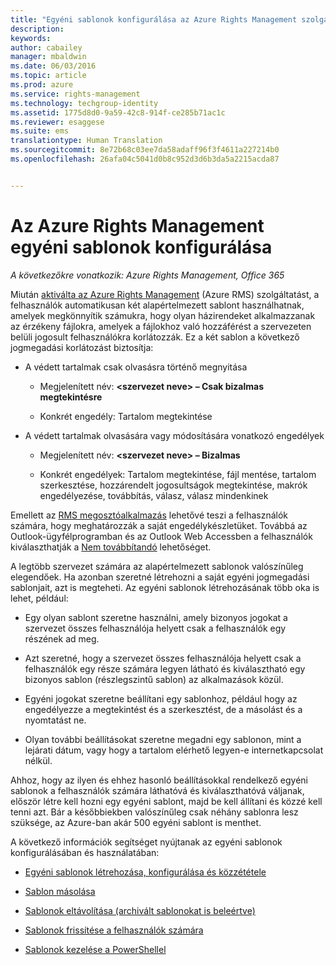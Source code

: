 ```yaml
---
title: "Egyéni sablonok konfigurálása az Azure Rights Management szolgáltatáshoz | Azure RMS"
description: 
keywords: 
author: cabailey
manager: mbaldwin
ms.date: 06/03/2016
ms.topic: article
ms.prod: azure
ms.service: rights-management
ms.technology: techgroup-identity
ms.assetid: 1775d8d0-9a59-42c8-914f-ce285b71ac1c
ms.reviewer: esaggese
ms.suite: ems
translationtype: Human Translation
ms.sourcegitcommit: 8e72b68c03ee7da58adaff96f3f4611a227214b0
ms.openlocfilehash: 26afa04c5041d0b8c952d3d6b3da5a2215acda87


---
```


# Az Azure Rights Management egyéni sablonok konfigurálása

*A következőkre vonatkozik: Azure Rights Management, Office 365*

Miután [aktiválta az Azure Rights Management](activate-service.md) (Azure RMS) szolgáltatást, a felhasználók automatikusan két alapértelmezett sablont használhatnak, amelyek megkönnyítik számukra, hogy olyan házirendeket alkalmazzanak az érzékeny fájlokra, amelyek a fájlokhoz való hozzáférést a szervezeten belüli jogosult felhasználókra korlátozzák. Ez a két sablon a következő jogmegadási korlátozást biztosítja:

-   A védett tartalmak csak olvasásra történő megnyitása

    -   Megjelenített név: **&lt;szervezet neve&gt; – Csak bizalmas megtekintésre**

    -   Konkrét engedély: Tartalom megtekintése

-   A védett tartalmak olvasására vagy módosítására vonatkozó engedélyek

    -   Megjelenített név: **&lt;szervezet neve&gt; – Bizalmas**

    -   Konkrét engedélyek: Tartalom megtekintése, fájl mentése, tartalom szerkesztése, hozzárendelt jogosultságok megtekintése, makrók engedélyezése, továbbítás, válasz, válasz mindenkinek

Emellett az [RMS megosztóalkalmazás](../rms-client/sharing-app-windows.md) lehetővé teszi a felhasználók számára, hogy meghatározzák a saját engedélykészletüket. Továbbá az Outlook-ügyfélprogramban és az Outlook Web Accessben a felhasználók kiválaszthatják a [Nem továbbítandó](../deploy-use/configure-usage-rights.md#do-not-forward-option-for-emails) lehetőséget.

A legtöbb szervezet számára az alapértelmezett sablonok valószínűleg elegendőek. Ha azonban szeretné létrehozni a saját egyéni jogmegadási sablonjait, azt is megteheti. Az egyéni sablonok létrehozásának több oka is lehet, például:

-   Egy olyan sablont szeretne használni, amely bizonyos jogokat a szervezet összes felhasználója helyett csak a felhasználók egy részének ad meg.

-   Azt szeretné, hogy a szervezet összes felhasználója helyett csak a felhasználók egy része számára legyen látható és kiválasztható egy bizonyos sablon (részlegszintű sablon) az alkalmazások közül.

-   Egyéni jogokat szeretne beállítani egy sablonhoz, például hogy az engedélyezze a megtekintést és a szerkesztést, de a másolást és a nyomtatást ne.

-   Olyan további beállításokat szeretne megadni egy sablonon, mint a lejárati dátum, vagy hogy a tartalom elérhető legyen-e internetkapcsolat nélkül.

Ahhoz, hogy az ilyen és ehhez hasonló beállításokkal rendelkező egyéni sablonok a felhasználók számára láthatóvá és kiválaszthatóvá váljanak, először létre kell hozni egy egyéni sablont, majd be kell állítani és közzé kell tenni azt. Bár a későbbiekben valószínűleg csak néhány sablonra lesz szüksége, az Azure-ban akár 500 egyéni sablont is menthet. 

A következő információk segítséget nyújtanak az egyéni sablonok konfigurálásában és használatában:

-   [Egyéni sablonok létrehozása, konfigurálása és közzététele](create-template.md)

-   [Sablon másolása](copy-template.md)

-   [Sablonok eltávolítása (archivált sablonokat is beleértve)](remove-template.md)

-   [Sablonok frissítése a felhasználók számára](refresh-templates.md)

-   [Sablonok kezelése a PowerShellel](configure-templates-with-powershell.md)





<!--HONumber=Jun16_HO4-->


